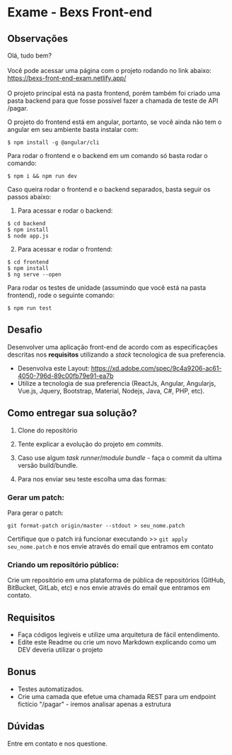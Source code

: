 # Exame - Bexs Front-end

## Observações

Olá, tudo bem? <br><br>
Você pode acessar uma página com o projeto rodando no link abaixo:<br>
<https://bexs-front-end-exam.netlify.app/><br><br>
O projeto principal está na pasta frontend, porém também foi criado uma pasta backend para que fosse possível fazer a chamada de teste de API /pagar.

O projeto do frontend está em angular, portanto, se você ainda não tem o angular em seu ambiente basta instalar com:

~~~shell
$ npm install -g @angular/cli
~~~

Para rodar o frontend e o backend em um comando só basta rodar o comando:
~~~shell
$ npm i && npm run dev
~~~

Caso queira rodar o frontend e o backend separados, basta seguir os passos abaixo:

1) Para acessar e rodar o backend:
~~~shell
$ cd backend
$ npm install
$ node app.js
~~~


2) Para acessar e rodar o frontend:
~~~shell
$ cd frontend
$ npm install
$ ng serve --open
~~~

Para rodar os testes de unidade (assumindo que você está na pasta frontend), rode o seguinte comando:
~~~shell
$ npm run test
~~~

## Desafio

Desenvolver uma aplicação front-end de acordo com as especificações descritas nos **requisitos** utilizando a _stack_ tecnologica de sua preferencia.

- Desenvolva este Layout: https://xd.adobe.com/spec/9c4a9206-ac61-4050-796d-89c00fb79e91-ea7b
- Utilize a tecnologia de sua preferencia (ReactJs, Angular, Angularjs, Vue.js, Jquery, Bootstrap, Material, Nodejs, Java, C#, PHP, etc).

## Como entregar sua solução?

1. Clone do repositório

2. Tente explicar a evolução do projeto em _commits_.

3. Caso use algum _task runner_/_module bundle_ - faça o commit da ultima versão build/bundle.

4. Para nos enviar seu teste escolha uma das formas:

### Gerar um patch:

Para gerar o patch:

```
git format-patch origin/master --stdout > seu_nome.patch
```

Certifique que o patch irá funcionar executando >> `git apply seu_nome.patch` e nos envie através do email que entramos em contato

### Criando um repositório público:

Crie um repositório em uma plataforma de pública de repositórios (GitHub, BitBucket, GitLab, etc) e nos envie através do email que entramos em contato.

## Requisitos

- Faça códigos legiveis e utilize uma arquitetura de fácil entendimento.
- Edite este Readme ou crie um novo Markdown explicando como um DEV deveria utilizar o projeto

## Bonus

- Testes automatizados.
- Crie uma camada que efetue uma chamada REST para um endpoint fictício "/pagar" - iremos analisar apenas a estrutura

## Dúvidas

Entre em contato e nos questione.
